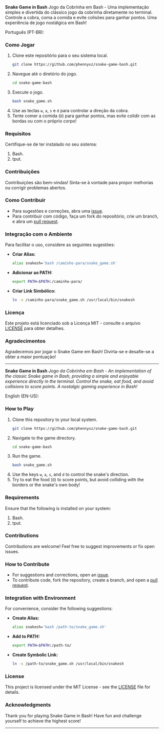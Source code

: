 **Snake Game in Bash**
Jogo da Cobrinha em Bash - Uma implementação simples e divertida do clássico jogo da cobrinha diretamente no terminal. Controle a cobra, coma a comida e evite colisões para ganhar pontos. Uma experiência de jogo nostálgica em Bash!

Português (PT-BR):
### Como Jogar
1. Clone este repositório para o seu sistema local.
    ```bash
    git clone https://github.com/phennyxz/snake-game-bash.git
    ```
2. Navegue até o diretório do jogo.
    ```bash
    cd snake-game-bash
    ```
3. Execute o jogo.
    ```bash
    bash snake_game.sh
    ```
4. Use as teclas `w`, `a`, `s` e `d` para controlar a direção da cobra.
5. Tente comer a comida (`O`) para ganhar pontos, mas evite colidir com as bordas ou com o próprio corpo!

### Requisitos
Certifique-se de ter instalado no seu sistema:
1. Bash.
2. tput.

### Contribuições
Contribuições são bem-vindas! Sinta-se à vontade para propor melhorias ou corrigir problemas abertos.

### Como Contribuir
- Para sugestões e correções, abra uma [issue](https://github.com/phennyxz/snake-game-bash/issues).
- Para contribuir com código, faça um fork do repositório, crie um branch, e abra um [pull request](https://github.com/phennyxz/snake-game-bash/pulls).

### Integração com o Ambiente
Para facilitar o uso, considere as seguintes sugestões:
- **Criar Alias:**
    ```bash
    alias snakesh='bash /caminho-para/snake_game.sh'
    ```
- **Adicionar ao PATH:**
    ```bash
    export PATH=$PATH:/caminho-para/
    ```
- **Criar Link Simbólico:**
    ```bash
    ln -s /caminho-para/snake_game.sh /usr/local/bin/snakesh
    ```

### Licença
Este projeto está licenciado sob a Licença MIT - consulte o arquivo [LICENSE](LICENSE) para obter detalhes.

### Agradecimentos
Agradecemos por jogar o Snake Game em Bash! Divirta-se e desafie-se a obter a maior pontuação!

---

**Snake Game in Bash**
*Jogo da Cobrinha em Bash - An implementation of the classic Snake game in Bash, providing a simple and enjoyable experience directly in the terminal. Control the snake, eat food, and avoid collisions to score points. A nostalgic gaming experience in Bash!*

English (EN-US):
### How to Play
1. Clone this repository to your local system.
    ```bash
    git clone https://github.com/phennyxz/snake-game-bash.git
    ```
2. Navigate to the game directory.
    ```bash
    cd snake-game-bash
    ```
3. Run the game.
    ```bash
    bash snake_game.sh
    ```
4. Use the keys `w`, `a`, `s`, and `d` to control the snake's direction.
5. Try to eat the food (`O`) to score points, but avoid colliding with the borders or the snake's own body!

### Requirements
Ensure that the following is installed on your system:
1. Bash.
2. tput.

### Contributions
Contributions are welcome! Feel free to suggest improvements or fix open issues.

### How to Contribute
- For suggestions and corrections, open an [issue](https://github.com/phennyxz/snake-game-bash/issues).
- To contribute code, fork the repository, create a branch, and open a [pull request](https://github.com/phennyxz/snake-game-bash/pulls).

### Integration with Environment
For convenience, consider the following suggestions:
- **Create Alias:**
    ```bash
    alias snakesh='bash /path-to/snake_game.sh'
    ```
- **Add to PATH:**
    ```bash
    export PATH=$PATH:/path-to/
    ```
- **Create Symbolic Link:**
    ```bash
    ln -s /path-to/snake_game.sh /usr/local/bin/snakesh
    ```

### License
This project is licensed under the MIT License - see the [LICENSE](LICENSE) file for details.

### Acknowledgments
Thank you for playing Snake Game in Bash! Have fun and challenge yourself to achieve the highest score!

---
